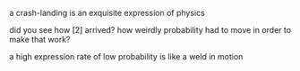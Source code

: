 a crash-landing is an exquisite expression of physics

did you see how [2] arrived? how weirdly probability had to move in order to make that work?

a high expression rate of low probability is like a weld in motion
